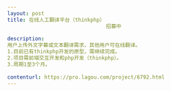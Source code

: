 ```yaml
---                
layout: post       
title: 在线人工翻译平台（thinkphp）
                                招募中
           
description: 
用户上传外文字幕或文本翻译需求，其他用户可在线翻译。
1.目前已有thinkphp开发的原型，需继续完成。
2.项目需前端交互开发和php开发（thinkphp）。
3.周期1至3个月。
     
contenturl: https://pro.lagou.com/project/6792.html      
---                 
```

